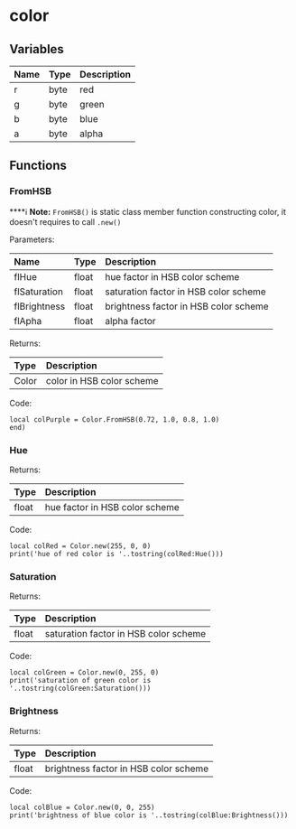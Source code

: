 # color

## Variables

| Name | Type | Description |
| :--- | :--- | :--- |
| r | byte | red |
| g | byte | green |
| b | byte | blue |
| a | byte | alpha |

## Functions

### FromHSB

\*\*\*\*ℹ **Note:** `FromHSB()` is static class member function constructing color, it doesn't requires to call `.new()`

Parameters:

| Name | Type | Description |
| :--- | :--- | :--- |
| flHue | float | hue factor in HSB color scheme |
| flSaturation | float | saturation factor in HSB color scheme |
| flBrightness | float | brightness factor in HSB color scheme |
| flApha | float | alpha factor |

Returns:

| Type | Description |
| :--- | :--- |
| Color | color in HSB color scheme |

Code:

```text
local colPurple = Color.FromHSB(0.72, 1.0, 0.8, 1.0)
end)
```

### Hue

Returns:

| Type | Description |
| :--- | :--- |
| float | hue factor in HSB color scheme |

Code:

```text
local colRed = Color.new(255, 0, 0)
print('hue of red color is '..tostring(colRed:Hue()))
```

### Saturation

Returns:

| Type | Description |
| :--- | :--- |
| float | saturation factor in HSB color scheme |

Code:

```text
local colGreen = Color.new(0, 255, 0)
print('saturation of green color is '..tostring(colGreen:Saturation()))
```

### Brightness

Returns:

| Type | Description |
| :--- | :--- |
| float | brightness factor in HSB color scheme |

Code:

```text
local colBlue = Color.new(0, 0, 255)
print('brightness of blue color is '..tostring(colBlue:Brightness()))
```


